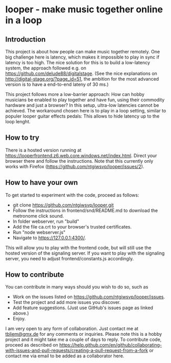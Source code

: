# looper - make music together online in a loop

## Introduction

This project is about how people can make music together remotely.
One big challenge here is latency, which makes it impossible to play in sync
if latency is too high.  The nice solution for this is to build a low-latency
system, the approach followed e.g. on https://github.com/delude88/digitalstage.
(See the nice explanations on http://digital-stage.org/?page_id=51, the ambition
for the most advanced version is to have a end-to-end lateny of 30 ms.)

This project follows more a low-barrier approach:  How can hobby musicians
be enabled to play together and have fun, using their commodity hardware and
just a browser?  In this setup, ultra-low latencies cannot be achieved.  The
workaround chosen here is to play in a loop setting, similar to populer looper
guitar effects pedals:  This allows to hide latency up to the loop lenght.

## How to try

There is a hosted version running at
https://looperfrontend.z6.web.core.windows.net/index.html.  Direct your
browser there and follow the instructions.  Note that this currently only works
with Firefox (https://github.com/ntgiwsvp/looper/issues/2).

## How to have your own

To get started to experiment with the code, proceed as follows:

  * git clone https://github.com/ntgiwsvp/looper.git
  * Follow the instructions in frontend/snd/README.md to download the metronome
    click sound.
  * In folder webserver, run "build"
  * Add the file ca.crt to your browser's trusted certificates.
  * Run "node webserver.js"
  * Navigate to https://127.0.0.1:4300/.

This will allow you to play with the frontend code, but will still use the
hosted version of the signaling server.  If you want to play with the signaling
server, you need to adjust frontend/constants.js accordingly.

## How to contribute

You can contribute in many ways should you wish to do so, such as

  * Work on the issues listed on
    https://github.com/ntgiwsvp/looper/issues.
  * Test the project and add more issues you discover.
  * Add feature suggestions.  (Just use GitHub's issues page as linked above.)
  * Enjoy.

I am very open to any form of collaboration.  Just contact me at tbliem@gmx.de
for any comments or inquiries.  Please note this is a hobby project and it might
take me a couple of days to reply.  To contribute code, proceed as described on
https://help.github.com/en/github/collaborating-with-issues-and-pull-requests/creating-a-pull-request-from-a-fork
or contact me via email to be added as a collaborator here.
